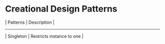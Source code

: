 # Creational Design Patterns

| Patterns | Description |
_ _ _ _ _
| Singleton | Restricts instance to one | 